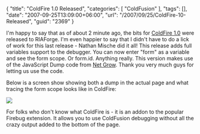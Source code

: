 {
	"title": "ColdFire 1.0 Released",
	"categories": [
		"ColdFusion"
	],
	"tags": [],
	"date": "2007-09-25T13:09:00+06:00",
	"url": "/2007/09/25/ColdFire-10-Released",
	"guid": "2369"
}

I'm happy to say that as of about 2 minute ago, the bits for <a href="http://coldfire.riaforge.org">ColdFire 1.0</a> were released to RIAForge. I'm even happier to say that I didn't have to do a lick of work for this last release - Nathan Mische did it all! This release adds full variables support to the debugger. You can now enter "form" as a variable and see the form scope. Or form.id. Anything really. This version makes use of the JavaScript Dump code from <a href="http://www.netgrow.com.au/">Net Grow</a>. Thank you very much guys for letting us use the code. 

Below is a screen show showing both a dump in the actual page and what tracing the form scope looks like in ColdFire:

<img src="https://static.raymondcamden.com/images/cfv.png">

For folks who don't know what ColdFire is - it is an addon to the popular Firebug extension. It allows you to use ColdFusion debugging without all the crazy output added to the bottom of the page.
